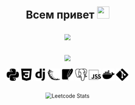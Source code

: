<h1 align="center">Всем привет
    <img src="https://github.com/blackcater/blackcater/raw/main/images/Hi.gif" height="32" width="32">
</h1>


<h2 align="center">
    <img src="https://readme-typing-svg.herokuapp.com?color=%2336BCF7&lines=Я+Python+backend+разрабочик">
</h2>
<br>
<div align="center">
    <img src="https://github-readme-stats-git-masterrstaa-rickstaa.vercel.app/api?username=Alset-Nikolas&&show_icons=true&theme=dark"/>
</div>
<br>
<div align="center">
    <img align=top src="./static/img/python.svg" height="32"/>
    <img align=top src="./static/img/css3.svg" height="32"/>
    <img align=top src="./static/img/django.svg" height="32"/>
    <img align=top src="./static/img/flask.svg" height="32"/>
    <img align=top src="./static/img/sqlite.svg" height="32"/>
    <img align=top src="./static/img/postgresql.svg" height="32"/>
    <img align=top src="./static/img/jss.svg" height="32"/>
    <img align=top src="./static/img/docker.svg" height="32"/>
    <img align=top src="./static/img/git.svg" height="32"/>
<div>
    
    
<br>
    
![Leetcode Stats](https://leetcard.jacoblin.cool/Alset-Nikolas?theme=dark)

<!--
**Alset-Nikolas/Alset-Nikolas** is a ✨ _special_ ✨ repository because its `README.md` (this file) appears on your GitHub profile.

Here are some ideas to get you started:

- 🔭 I’m currently working on ...
- 🌱 I’m currently learning ...
- 👯 I’m looking to collaborate on ...
- 🤔 I’m looking for help with ...
- 💬 Ask me about ...
- 📫 How to reach me: ...
- 😄 Pronouns: ...
- ⚡ Fun fact: ...
-->
